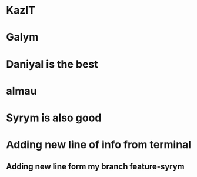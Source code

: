 # KazIT

# Galym 

# Daniyal is the best
# almau


# Syrym is also good

# Adding new line of info from terminal

## Adding new line form my branch feature-syrym
